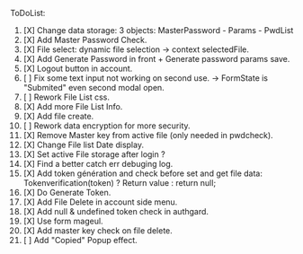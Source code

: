 ToDoList:

1. [X] Change data storage: 3 objects: MasterPassword - Params - PwdList
2. [X] Add Master Password Check.
3. [X] File select: dynamic file selection -> context selectedFile.
4. [X] Add Generate Password in front + Generate password params save.
5. [X] Logout button in account.
6. [ ] Fix some text input not working on second use. -> FormState is "Submited" even second modal open.
7. [ ] Rework File List css.
8. [X] Add more File List Info.
9. [X] Add file create.
10. [ ] Rework data encryption for more security.
11. [X] Remove Master key from active file (only needed in pwdcheck).
12. [X] Change File list Date display.
13. [X] Set active File storage after login ?
14. [X] Find a better catch err debuging log.
15. [X] Add token génération and check before set and get file data: Tokenverification(token) ? Return value : return null;
16. [X] Do Generate Token.
17. [X] Add File Delete in account side menu.
18. [X] Add null & undefined token check in authgard.
19. [X] Use form mageul.
20. [X] Add master key check on file delete.
21. [ ] Add "Copied" Popup effect.